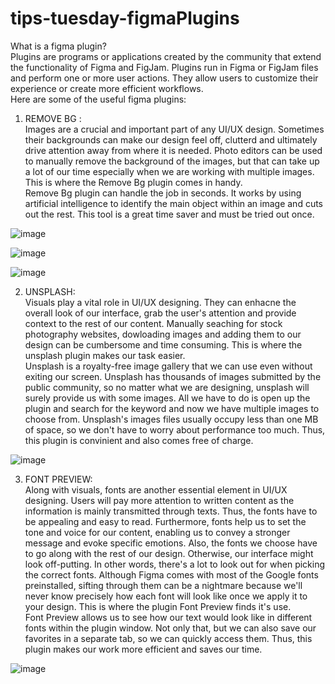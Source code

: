 # tips-tuesday-figmaPlugins
What is a figma plugin?<br/>
Plugins are programs or applications created by the community that extend the functionality of Figma and FigJam. Plugins run in Figma or FigJam files and perform one or more user actions. They allow users to customize their experience or create more efficient workflows.<br/>
Here are some of the useful figma plugins:

1) REMOVE BG :<br/>
Images are a crucial and important part of any UI/UX design. Sometimes their backgrounds can make our design feel off, clutterd and ultimately drive attention away from where it is needed. Photo editors can be used to manually remove the background of the images, but that can take up a lot of our time especially when we are working with multiple images. This is where the Remove Bg plugin comes in handy. <br/> 
Remove Bg plugin can handle the job in seconds. It works by using artificial intelligence to identify the main object within an image and cuts out the rest. This tool is a great time saver and must be tried out once.<br/>

![image](https://user-images.githubusercontent.com/90615759/182789136-d82a4eb8-cb40-42a9-8fb3-fadb09e1fd81.png)<br/>

![image](https://user-images.githubusercontent.com/90615759/182788844-8513fdbe-c89e-45eb-80dd-f95e1ae89691.png)<br/>

![image](https://user-images.githubusercontent.com/90615759/182788864-c575efbc-a7b7-4a46-9c20-e1ec7762d5b9.png)

2) UNSPLASH:<br/>
Visuals play a vital role in UI/UX designing. They can enhacne the overall look of our interface, grab the user's attention and provide context to the rest of our content. Manually seaching for stock photography websites, dowloading images and adding them to our design can be cumbersome and time consuming. This is where the unsplash plugin makes our task easier. <br/>
Unsplash is a royalty-free image gallery that we can use even without exiting our screen. Unsplash has thousands of images submitted by the public community, so no matter what we are designing, unsplash will surely provide us with some images. All we have to do is open up the plugin and search for the keyword and now we have multiple images to choose from. 
Unsplash's images files usually occupy less than one MB of space, so we don't have to worry about performance too much.  Thus, this plugin is convinient and also comes free of charge.  <br/>

![image](https://user-images.githubusercontent.com/90615759/182791020-a0775c98-7bc6-4cdc-8a5d-c738582d6177.png)

3) FONT PREVIEW: <br/>
Along with visuals, fonts are another essential element in UI/UX designing. Users will pay more attention to written content as the information is mainly transmitted through texts.
Thus, the fonts have to be appealing and easy to read. Furthermore, fonts help us to set the tone and voice for our content, enabling us to convey a stronger message and evoke specific emotions. Also, the fonts we choose have to go along with the rest of our design. Otherwise, our interface might look off-putting.
In other words, there's a lot to look out for when picking the correct fonts. Although Figma comes with most of the Google fonts preinstalled, sifting through them can be a nightmare because we'll never know precisely how each font will look like once we apply it to your design. This is where the plugin Font Preview finds it's use.<br/> 
Font Preview allows us to see how our text would look like in different fonts within the plugin window. Not only that, but we can also save our favorites in a separate tab, so we can quickly access them. Thus, this plugin makes our work more efficient and saves our time.<br/>

![image](https://user-images.githubusercontent.com/90615759/182834243-dac62a3f-af96-4122-9272-84f950c9832f.png)
